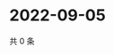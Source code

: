 # 2022-09-05

共 0 条

<!-- BEGIN WEIBO -->
<!-- 最后更新时间 Mon Sep 05 2022 17:17:34 GMT+0800 (China Standard Time) -->

<!-- END WEIBO -->
